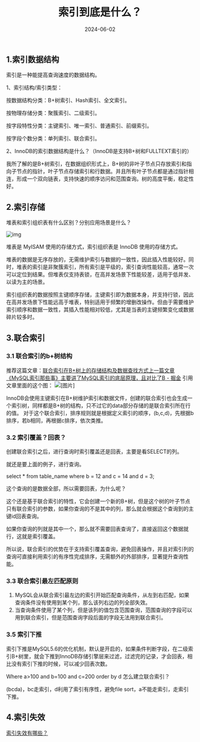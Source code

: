 ﻿---
title: 索引到底是什么？
shortTitle: 7.索引到底是什么？
category:
  - MySQL
tag:
  - MySQL
date: 2024-06-02
---

## 1.索引数据结构

索引是一种能提高查询速度的数据结构。

1、索引结构/索引类型：

按数据结构分类：B+树索引、Hash索引、全文索引。

按物理存储分类：聚簇索引、二级索引。

按字段特性分类：主键索引、唯一索引、普通索引、前缀索引。

按字段个数分类：单列索引、联合索引。

2、InnoDB的索引数据结构是什么？（InnoDB是支持B+树和FULLTEXT索引的）

我所了解的是B+树索引，在数据组织形式上，B+树的非叶子节点只存放索引和指向子节点的指针，叶子节点存储索引和行数据。并且所有叶子节点都是通过指针相连，形成一个双向链表，支持快速的顺序访问和范围查询。树的高度平衡，稳定性好。

## 2.索引存储

堆表和索引组织表有什么区别？分别应用场景是什么？

![img](https://cdn.golangcode.cn/images/202501182050864.png)


堆表是 MyISAM 使用的存储方式，索引组织表是 InnoDB 使用的存储方式。

堆表的数据是无序存放的，无需维护索引与数据的一致性，因此插入性能较好。同时，堆表的索引是非聚簇索引，所有索引是平级的，索引查询性能较高，通常一次可以定位到结果。但堆表仅支持表锁，在高并发场景下性能较差，适用于低并发、以读为主的场景。

索引组织表的数据按照主键顺序存储，主键索引即为数据本身，并支持行锁，因此在高并发场景下性能远高于堆表，特别适用于频繁的增删改操作。但由于需要维护索引顺序和数据一致性，其插入性能相对较低，尤其是当表的主键频繁变化或数据碎片较多时。

## 3.联合索引
### 3.1 联合索引的b+树结构
推荐这篇文章：[联合索引在B+树上的存储结构及数据查找方式上一篇文章《MySQL索引那些事》主要讲了MySQL索引的底层原理，且对比了B - 掘金](https://juejin.cn/post/6844904073955639304)
引用文章里面的这个图：
![\[图片\]](https://i-blog.csdnimg.cn/direct/fdf3bcd32e49406f96eefc0ecd17c524.png)

InnoDB会使用主键索引在B+树维护索引和数据文件，创建的联合索引也会生成一个索引树，同样都是B+树的结构，只不过它的data部分存储的是联合索引所在行的值。
对于这个联合索引，排序规则就是根据定义索引的顺序，(b,c,d)，先根据b排序，若b相同，再根据c排序，依次类推。
### 3.2 索引覆盖？回表？
创建联合索引之后，进行查询时索引覆盖还是回表，主要是看SELECT的列。

就还是要上面的例子，进行查询。

select * from table_name where b = 12 and c = 14 and d = 3;

这个查询的是数据全部，所以需要回表，为什么呢？

这个还是基于联合索引的特性，它会创建一个新的B+树，但是这个树的叶子节点只有联合索引的参数，如果你查询的不是其中的列，那么就会根据这个查询到的主键id回表查询。

如果你查询的列就是其中一个，那么就不需要回表查询了，直接返回这个数据就行，这就是索引覆盖。

所以说，联合索引的优势在于支持索引覆盖查询，避免回表操作，并且对索引列的查询可直接利用索引的有序性完成排序，无需额外的外部排序，显著提升查询性能。
### 3.3 联合索引最左匹配原则
1. MySQL会从联合索引最左边的索引开始匹配查询条件，从左到右匹配，如果查询条件没有使用到某个列，那么该列右边的列全部失效。
2. 当查询条件使用了某个列，但是该列的值包含范围查询，范围查询的字段可以用到联合索引，但是范围查询字段后面的字段无法用到联合索引。
### 3.5 索引下推

索引下推是MySQL5.6的优化机制，默认是开启的，如果条件判断字段，在二级索引B+树里，就会下推到InnoDB存储引擎层来过滤，过滤完的记录，才会回表，相比没有索引下推的时候，可以减少回表次数。

Where a>100 and b=100 and c=200 order by d 怎么建立联合索引？

(bcda)，bc走索引，d利用了索引有序性，避免file sort，a不能走索引，走索引下推。
## 4.索引失效
[索引失效有哪些？](https://xiaolincoding.com/mysql/index/index_lose.html#%E7%B4%A2%E5%BC%95%E5%AD%98%E5%82%A8%E7%BB%93%E6%9E%84%E9%95%BF%E4%BB%80%E4%B9%88%E6%A0%B7)



